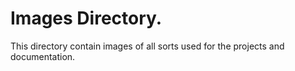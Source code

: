 # Images Directory.
This directory contain images of all sorts used for the projects and documentation.